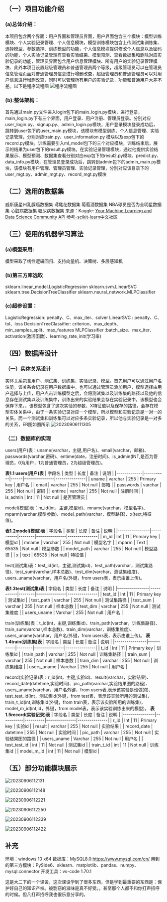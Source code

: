 ## （一）项目功能介绍
### (a)总体介绍：

本项目包含两个界面：用户界面和管理员界面，用户界面包含三个模块：模型训练模块、个人实验记录管理、个人信息模块，模型训练模块包含上传测试集训练集、选择模型、参数选择、训练模型的功能，个人信息模块提供修改个人信息以及密码的功能，个人实验记录管理有查看实验结果、模型预测、查看数据集和删除对应实验记录的功能，管理员界面包含用户信息管理模块、所有用户的实验记录管理模块、此外本项目设置超级管理员和普通管理员两个等级，超级管理员可以在管理员信息管理页面对普通管理员信息进行增删改查，超级管理员和普通管理员可以对用户信息进行增删改查，同时可以管理所有用户的实验记录，功能和普通用户大差不差。以下是程序流程图
![程序流程图](https://img.xlonglong.cn/img/程序流程图.png)

### (b):整体架构：

首先通过main.py文件进入login包下的main_login.py模块，进行登录，main_login.py下有三个界面，用户登录、用户注册、管理员登录。分别对应user_login.py、signup.py、admin_login.py模块，用户登录模块登录成功后，跳转到user包下的user_main.py模块，该模块有模型训练、个人信息管理、实验记录管理，分别对应train.py、user_information.py 模块以及exp包下的record.py模块。训练需要引入ml_model包下的三个对应模块，训练结束后，展示的结果为user包下的result.py模块。在实验记录管理模块，通过他提供实验结果展示、模型预测、数据集查看分别对应exp包下的resul2.py模块、predict.py、data_info.py模块，在管理员登录成功后，跳转到admin包下的admin_main.py模块，该模块有用户管理、管理员管理、实验记录管理，分别对应该目录下的user_mgt.py、admin_mgt.py、record_mgt.py模块

## （二）选用的数据集
威斯康星州乳腺癌数据集
鸢尾花数据集
葡萄酒数据集
NBA球员是否为全明星数据集
心脏病数据集
糖尿病数据集
来源：Kaggle: [Your Machine Learning and Data Science Community](https://www.kaggle.com/)
[API 参考-scikit-learn中文社区](https://scikit-learn.org.cn/lists/3.html#sklearn.datasets%EF%BC%9A%E6%95%B0%E6%8D%AE%E9%9B%86)

## （三）使用的机器学习算法
### (a)模型采用:
模型采取了线性逻辑回归、支持向量机、决策树、多层感知机
### (b)第三方库选取
sklearn.linear_model.LogisticRegression
sklearn.svm.LinearSVC 
sklearn.tree.DecisionTreeClassifier
sklearn.neural_network.MLPClassifier
### (c)超参设置：
LogisticRegression:  penalty、C、max_iter、solver
LinearSVC      :  penalty、C、tol、loss
DecisionTreeClassifier: criterion、max_depth、min_samples_split、max_features
MLPClassifier   :batch_size、max_iter、activation(激活函数)、learning_rate_init(学习率)

## （四）数据库设计

### （一）实体关系设计

实体关系包含用户、测试集、训练集、实验记录、模型。首先用户可以通过用户名注册，该关系会记录在用户数据库中，也可以通过管理员添加用户，模型选择由用户选择与上传，用户点击训练模型之后，会将测试集以及训练集的路径以及他的信息存在测试集以及训练集中，训练出来的实验结果会存在实验记录中，该模型也会保存下来，，该模型包含了这次实验的参数、X特征值以及保存的路径，会存在模型实体关系中，由于一条实验记录对应一个模型，所以模型和实验记录是一对一的关系，而一个测试集和训练集可以对应多条实验记录，所以他与实验记录是一对多的关系，ER图如图所示
![20230906111305](https://img.xlonglong.cn/img/20230906111305.png)

### （二）数据库的实现
users(用户)表：uname(varchar，主键,用户名)、email(varchar，邮箱)、passwords(varchar,密码)、entime(date，注册时间)、is_admin(INT,是否为管理员，0为用户，1为普通管理员，2为超级管理员)。

**表1.1 users(用户)表**
| 字段名      | 类型      | 长度 | 备注          | 说明          |
|-------------|-----------|------|---------------|---------------|
| uname       | varchar   | 255  | Primary key   | 用户名        |
| email       | varchar   | 255  | Not null      | 邮箱          |
| passwords   | varchar   | 255  | Not null      | 密码          |
| entime      | varchar   | 255  | Not null      | 注册时间      |
| is_admin    | Int       | 11   | Not null      | 是否管理员    |

model(模型)表：m_id(int，主键,模型id)、mname(varchar，模型名字)、mparm(varchar,模型参数)、model_path(varchar，模型路径)、x(text,特征值)。

**表1.2model(模型)表**
| 字段名         | 类型      | 长度   | 备注          | 说明          |
|----------------|-----------|--------|---------------|---------------|
| m_id           | Int       | 11     | Primary key   | 模型id        |
| mname          | varchar   | 255    | Not null      | 模型名字      |
| mparm          | Text      | 65535  | Not null      | 模型参数      |
| model_path     | varchar   | 255    | Not null      | 模型路径      |
| x              | text      | 65535  | Not null      | 特征值        |

test(测试集)表：test_id(int，主键,测试集id)、test_path(varchar，测试集路径)、test_sum(varchar,样本总数)、test_dim(varchar，测试集维度)、users_uname(varchar，用户名(外键，from users表，表示由谁上传)。

**表1.3test(测试集)表**
| 字段名         | 类型      | 长度   | 备注          | 说明          |
|----------------|-----------|--------|---------------|---------------|
| test_id        | Int       | 11     | Primary key   | 测试集id      |
| test_path      | varchar   | 255    | Not null      | 测试集路径    |
| test_sum       | varchar   | 255    | Not null      | 样本总数      |
| test_dim       | varchar   | 255    | Not null      | 测试集维度    |
| users_uname    | Varchar   | 255    | Not null      | 用户名        |


train(训练集)表：t_id(int，主键,训练集id)、train_path(varchar，训练集路径)、train_sum(varchar,样本总数)、train_dim(varchar，训练集维度)、users_uname(varchar，用户名(外键，from users表，表示由谁上传)。
**表1.4train(训练集)表**
| 字段名         | 类型      | 长度   | 备注          | 说明          |
|----------------|-----------|--------|---------------|---------------|
| t_id           | Int       | 11     | Primary key   | 训练集id      |
| train_path     | varchar   | 255    | Not null      | 训练集路径    |
| train_sum      | varchar   | 255    | Not null      | 样本总数      |
| train_dim      | varchar   | 255    | Not null      | 训练集维度    |
| users_uname    | Varchar   | 255    | Not null      | 用户名        |




record(实验记录)表：r_id(int，主键,实验id)、result(varchar，实验结果)、record_date(datetime,实验时间)、pic_path(varchar,实验结果图的路径)、users_uname(varchar，用户名外键，from users表,表示该实验是谁做的)、test_test_id(int，测试集id(外键，from test表，表示该实验所用的测试集)，train_t_id(int,训练集id(外键，from train表，表示该实验所用的训练集)，model_m_id(int,id，外键，from model表，表示该实验训练出来的模型)。
**表1.5record(实验记录)表**
| 字段名         | 类型      | 长度     | 备注          | 说明          |
|----------------|-----------|----------|---------------|---------------|
| r_id           | Int       | 11       | Primary key   | 实验id        |
| result         | varchar   | 255      | Not null      | 实验结果      |
| record_date    | datetime  | 255      | Not null      | 实验时间      |
| pic_path       | varchar   | 255      | Not null      | 实验结果图的路径 |
| users_uname    | Varchar   | 255      | Not null      | 用户名        |
| test_test_id   | int       | 11       | Not null      | 测试集id      |
| train_t_id     | int       | 11       | Not null      | 训练集id      |
| model_m_id     | int       | 11       | Not null      | 模型id        |


## （五）部分功能模块展示
![20230906112131](https://img.xlonglong.cn/img/20230906112131.png)

![20230906112148](https://img.xlonglong.cn/img/20230906112148.png)


![20230906112221](https://img.xlonglong.cn/img/20230906112221.png)

![20230906112250](https://img.xlonglong.cn/img/20230906112250.png)

![20230906112339](https://img.xlonglong.cn/img/20230906112339.png)

![20230906112422](https://img.xlonglong.cn/img/20230906112422.png)

## 补充

环境：windows 10 x64 
数据库：MySQL8.0:https://www.mysql.com/cn/
用到的第三方模块：PySide6、sklearn、matplotlib、pandas、numpy、mysql.connector
开发工具：vs-code 1.70.1 

这是大二下的一个课设，这次课设学到了很多东西，但是学到最重要的东西是：保护好自己的知识产权。被剽窃的滋味是真不好受。。甚至那个人都不和你打声招呼的时候。但凡打声招呼我也很乐意分享的。

